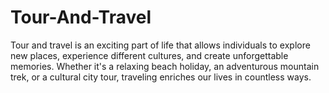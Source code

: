 # Tour-And-Travel
Tour and travel is an exciting part of life that allows individuals to explore new places, experience different cultures, and create unforgettable memories. Whether it's a relaxing beach holiday, an adventurous mountain trek, or a cultural city tour, traveling enriches our lives in countless ways.
